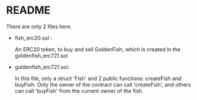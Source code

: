 # README

There are only 2 files here.

* fish_erc20.sol :

  An ERC20 token, to buy and sell GoldenFish, which is created in the goldenfish_erc721.sol

* goldenfish_erc721.sol: 

  In this file, only a struct 'Fish' and 2 public functions: createFish and buyFish. Only the owner of the contract can call 'createFish', and others can call 'buyFish' from the current owner of the fish.